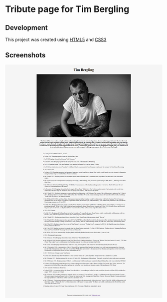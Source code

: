 # Tribute page for Tim Bergling

## Development

This project was created using [HTML5](https://en.wikipedia.org/wiki/HTML5) and [CSS3](https://developer.mozilla.org/en-US/docs/Archive/CSS3)

## Screenshots
![''](./demo.png)
 
